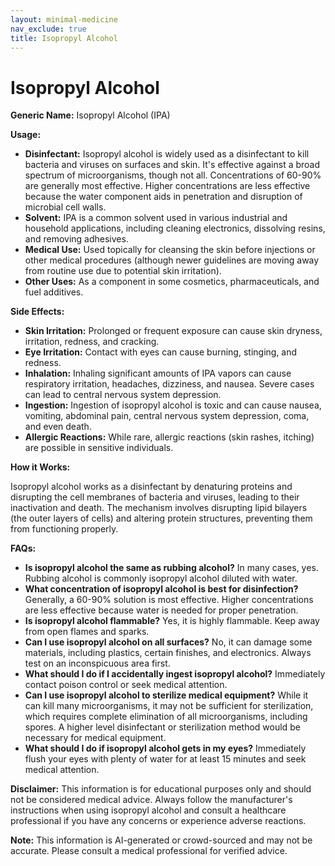 ```yaml
---
layout: minimal-medicine
nav_exclude: true
title: Isopropyl Alcohol
---
```


# Isopropyl Alcohol

**Generic Name:** Isopropyl Alcohol (IPA)

**Usage:**

* **Disinfectant:**  Isopropyl alcohol is widely used as a disinfectant to kill bacteria and viruses on surfaces and skin.  It's effective against a broad spectrum of microorganisms, though not all.  Concentrations of 60-90% are generally most effective.  Higher concentrations are less effective because the water component aids in penetration and disruption of microbial cell walls.
* **Solvent:** IPA is a common solvent used in various industrial and household applications, including cleaning electronics, dissolving resins, and removing adhesives.
* **Medical Use:**  Used topically for cleansing the skin before injections or other medical procedures (although newer guidelines are moving away from routine use due to potential skin irritation).
* **Other Uses:** As a component in some cosmetics, pharmaceuticals, and fuel additives.

**Side Effects:**

* **Skin Irritation:**  Prolonged or frequent exposure can cause skin dryness, irritation, redness, and cracking.
* **Eye Irritation:**  Contact with eyes can cause burning, stinging, and redness.
* **Inhalation:**  Inhaling significant amounts of IPA vapors can cause respiratory irritation, headaches, dizziness, and nausea.  Severe cases can lead to central nervous system depression.
* **Ingestion:**  Ingestion of isopropyl alcohol is toxic and can cause nausea, vomiting, abdominal pain, central nervous system depression, coma, and even death.
* **Allergic Reactions:**  While rare, allergic reactions (skin rashes, itching) are possible in sensitive individuals.

**How it Works:**

Isopropyl alcohol works as a disinfectant by denaturing proteins and disrupting the cell membranes of bacteria and viruses, leading to their inactivation and death.  The mechanism involves disrupting lipid bilayers (the outer layers of cells) and altering protein structures, preventing them from functioning properly.

**FAQs:**

* **Is isopropyl alcohol the same as rubbing alcohol?**  In many cases, yes.  Rubbing alcohol is commonly isopropyl alcohol diluted with water.
* **What concentration of isopropyl alcohol is best for disinfection?**  Generally, a 60-90% solution is most effective.  Higher concentrations are less effective because water is needed for proper penetration.
* **Is isopropyl alcohol flammable?** Yes, it is highly flammable. Keep away from open flames and sparks.
* **Can I use isopropyl alcohol on all surfaces?** No, it can damage some materials, including plastics, certain finishes, and electronics. Always test on an inconspicuous area first.
* **What should I do if I accidentally ingest isopropyl alcohol?** Immediately contact poison control or seek medical attention.
* **Can I use isopropyl alcohol to sterilize medical equipment?**  While it can kill many microorganisms, it may not be sufficient for sterilization, which requires complete elimination of all microorganisms, including spores.  A higher level disinfectant or sterilization method would be necessary for medical equipment.
* **What should I do if isopropyl alcohol gets in my eyes?** Immediately flush your eyes with plenty of water for at least 15 minutes and seek medical attention.


**Disclaimer:** This information is for educational purposes only and should not be considered medical advice. Always follow the manufacturer's instructions when using isopropyl alcohol and consult a healthcare professional if you have any concerns or experience adverse reactions.


**Note:** This information is AI-generated or crowd-sourced and may not be accurate. Please consult a medical professional for verified advice.